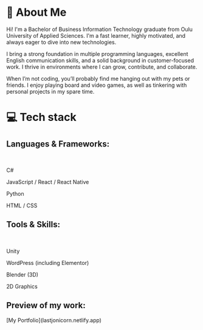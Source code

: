 <h1> 👋 About Me </h1>
Hi! I'm a Bachelor of Business Information Technology graduate from Oulu University of Applied Sciences. I'm a fast learner, highly motivated, and always eager to dive into new technologies.

I bring a strong foundation in multiple programming languages, excellent English communication skills, and a solid background in customer-focused work. I thrive in environments where I can grow, contribute, and collaborate.

When I’m not coding, you’ll probably find me hanging out with my pets or friends. I enjoy playing board and video games, as well as tinkering with personal projects in my spare time.

<h1> 💻 Tech stack </h1>
<h2> Languages & Frameworks: </h2>
</br>

C#

JavaScript / React / React Native

Python

HTML / CSS

<h2> Tools & Skills: </h2>
</br>

Unity

WordPress (including Elementor)

Blender (3D)

2D Graphics
</br>

<h2> Preview of my work: </h2>
[My Portfolio](lastjonicorn.netlify.app)
